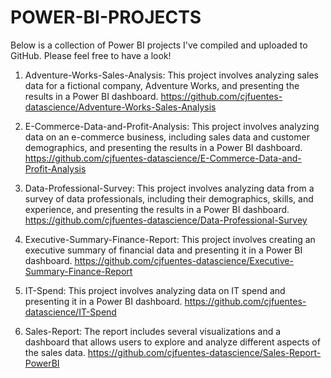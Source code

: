 # POWER-BI-PROJECTS

Below is a collection of Power BI projects I've compiled and uploaded to GitHub. Please feel free to have a look!

1. Adventure-Works-Sales-Analysis: This project involves analyzing sales data for a fictional company, Adventure Works, and presenting the results in a Power BI dashboard. https://github.com/cjfuentes-datascience/Adventure-Works-Sales-Analysis

2. E-Commerce-Data-and-Profit-Analysis: This project involves analyzing data on an e-commerce business, including sales data and customer demographics, and presenting the results in a Power BI dashboard. https://github.com/cjfuentes-datascience/E-Commerce-Data-and-Profit-Analysis

3. Data-Professional-Survey: This project involves analyzing data from a survey of data professionals, including their demographics, skills, and experience, and presenting the results in a Power BI dashboard. https://github.com/cjfuentes-datascience/Data-Professional-Survey

4. Executive-Summary-Finance-Report: This project involves creating an executive summary of financial data and presenting it in a Power BI dashboard. https://github.com/cjfuentes-datascience/Executive-Summary-Finance-Report 

5. IT-Spend: This project involves analyzing data on IT spend and presenting it in a Power BI dashboard. https://github.com/cjfuentes-datascience/IT-Spend

6. Sales-Report: The report includes several visualizations and a dashboard that allows users to explore and analyze different aspects of the sales data. https://github.com/cjfuentes-datascience/Sales-Report-PowerBI
